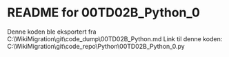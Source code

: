 # README for 00TD02B_Python_0
Denne koden ble eksportert fra C:\WikiMigration\git\code_dump\00TD02B_Python.md
Link til denne koden: C:\WikiMigration\git\code_repo\Python\00TD02B_Python_0.py

